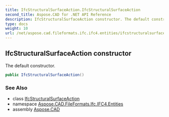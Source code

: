 ```yaml
---
title: IfcStructuralSurfaceAction.IfcStructuralSurfaceAction
second_title: Aspose.CAD for .NET API Reference
description: IfcStructuralSurfaceAction constructor. The default constructor
type: docs
weight: 10
url: /net/aspose.cad.fileformats.ifc.ifc4.entities/ifcstructuralsurfaceaction/ifcstructuralsurfaceaction/
---
```

## IfcStructuralSurfaceAction constructor

The default constructor.

```csharp
public IfcStructuralSurfaceAction()
```

### See Also

* class [IfcStructuralSurfaceAction](../)
* namespace [Aspose.CAD.FileFormats.Ifc.IFC4.Entities](../../ifcstructuralsurfaceaction/)
* assembly [Aspose.CAD](../../../)


